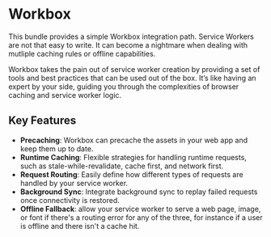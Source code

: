 # Workbox

This bundle provides a simple Workbox integration path. Service Workers are not that easy to write. It can become a nightmare when dealing with mutliple caching rules or offline capabilities.&#x20;

Workbox takes the pain out of service worker creation by providing a set of tools and best practices that can be used out of the box. It’s like having an expert by your side, guiding you through the complexities of browser caching and service worker logic.

## Key Features

* **Precaching**: Workbox can precache the assets in your web app and keep them up to date.
* **Runtime Caching**: Flexible strategies for handling runtime requests, such as stale-while-revalidate, cache first, and network first.
* **Request Routing**: Easily define how different types of requests are handled by your service worker.
* **Background Sync**: Integrate background sync to replay failed requests once connectivity is restored.
* **Offline Fallback**: allow your service worker to serve a web page, image, or font if there's a routing error for any of the three, for instance if a user is offline and there isn't a cache hit.

